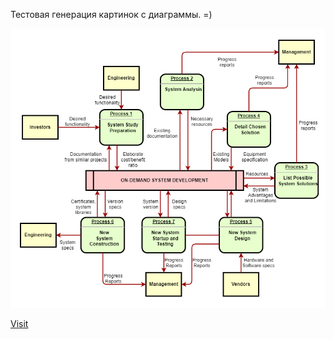 ﻿Тестовая генерация картинок с диаграммы. =)

![test2.drawio](test2.drawio.png)

[Visit](test2.drawio.html)
